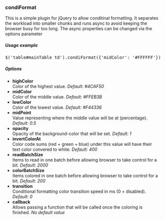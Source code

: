<h3>condiFormat</h3>

This is a simple plugin for jQuery to allow conditinal formatting. 
It separates the workload into smaller chunks and runs async to avoid keeping the browser busy for too long. 
The async properties can be changed via the options parameter

<h5>Usage example</h5>
<pre>$('table#mainTable td').condiFormat({'midColor': '#FFFFFF'});</pre>

<h5>Options</h5>
<ul>
<li><b>highColor</b><br>Color of the highest value. <i>Default: #4CAF50</i></li>
<li><b>midColor</b><br>Color of the middle value. <i>Default: #FFEB3B</i></li>
<li><b>lowColor</b><br>Color of the lowest value. <i>Default: #F44336</i></li>
<li><b>midPoint</b><br>Value representing where the middle value will be at (percentage). <i>Default: 0.5</i></li>
<li><b>opacity</b><br>Opacity of the background-color that will be set. <i>Default: 1</i></li>
<li><b>invertColorAt</b><br>Color code sums (red + green + blue) under this value will have their text color convered to white. <i>Default: 400</i></li>
<li><b>readBatchSize</b><br>Items to read in one batch before allowing browser to take control for a bit. <i>Default: 2000</i></li>
<li><b>colorBatchSize</b><br>Items colored in one batch before allowing browser to take control for a bit. <i>Default: 200</i></li>
<li><b>transition</b><br>Conditional formatting color transition speed in ms (0 = disabled). <i>Default: 0</i></li>
<li><b>callback</b><br>Allows passing a function that will be called once the coloring is finished. <i>No default value</i></li>
